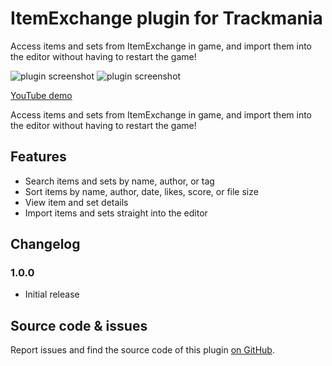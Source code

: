 # ItemExchange plugin for Trackmania

Access items and sets from ItemExchange in game, and import them into the editor without having to restart the game!

![plugin screenshot](https://github.com/ruurdbijlsma/tm-item-exchange/blob/main/.gh/settab.png?raw=true)
![plugin screenshot](https://github.com/ruurdbijlsma/tm-item-exchange/blob/main/.gh/IXScreenshot.png?raw=true)

[YouTube demo](https://www.youtube.com/watch?v=cBxrbqqXsrQ)

Access items and sets from ItemExchange in game, and import them into the editor without having to restart the game!

## Features
* Search items and sets by name, author, or tag
* Sort items by name, author, date, likes, score, or file size
* View item and set details
* Import items and sets straight into the editor

## Changelog
### 1.0.0
* Initial release

## Source code & issues
Report issues and find the source code of this plugin [on GitHub](https://github.com/RuurdBijlsma/tm-item-exchange).
